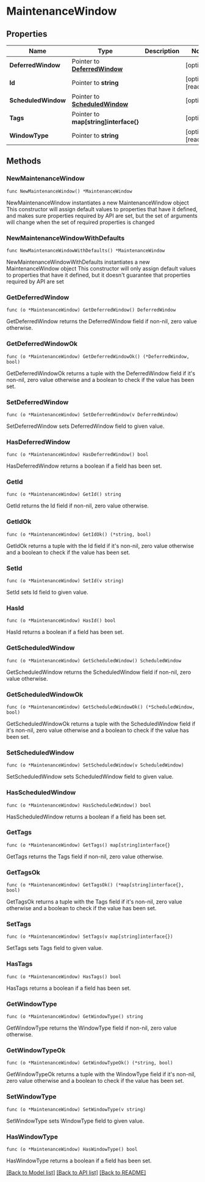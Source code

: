 # MaintenanceWindow

## Properties

Name | Type | Description | Notes
------------ | ------------- | ------------- | -------------
**DeferredWindow** | Pointer to [**DeferredWindow**](DeferredWindow.md) |  | [optional] 
**Id** | Pointer to **string** |  | [optional] [readonly] 
**ScheduledWindow** | Pointer to [**ScheduledWindow**](ScheduledWindow.md) |  | [optional] 
**Tags** | Pointer to **map[string]interface{}** |  | [optional] 
**WindowType** | Pointer to **string** |  | [optional] [readonly] 

## Methods

### NewMaintenanceWindow

`func NewMaintenanceWindow() *MaintenanceWindow`

NewMaintenanceWindow instantiates a new MaintenanceWindow object
This constructor will assign default values to properties that have it defined,
and makes sure properties required by API are set, but the set of arguments
will change when the set of required properties is changed

### NewMaintenanceWindowWithDefaults

`func NewMaintenanceWindowWithDefaults() *MaintenanceWindow`

NewMaintenanceWindowWithDefaults instantiates a new MaintenanceWindow object
This constructor will only assign default values to properties that have it defined,
but it doesn't guarantee that properties required by API are set

### GetDeferredWindow

`func (o *MaintenanceWindow) GetDeferredWindow() DeferredWindow`

GetDeferredWindow returns the DeferredWindow field if non-nil, zero value otherwise.

### GetDeferredWindowOk

`func (o *MaintenanceWindow) GetDeferredWindowOk() (*DeferredWindow, bool)`

GetDeferredWindowOk returns a tuple with the DeferredWindow field if it's non-nil, zero value otherwise
and a boolean to check if the value has been set.

### SetDeferredWindow

`func (o *MaintenanceWindow) SetDeferredWindow(v DeferredWindow)`

SetDeferredWindow sets DeferredWindow field to given value.

### HasDeferredWindow

`func (o *MaintenanceWindow) HasDeferredWindow() bool`

HasDeferredWindow returns a boolean if a field has been set.

### GetId

`func (o *MaintenanceWindow) GetId() string`

GetId returns the Id field if non-nil, zero value otherwise.

### GetIdOk

`func (o *MaintenanceWindow) GetIdOk() (*string, bool)`

GetIdOk returns a tuple with the Id field if it's non-nil, zero value otherwise
and a boolean to check if the value has been set.

### SetId

`func (o *MaintenanceWindow) SetId(v string)`

SetId sets Id field to given value.

### HasId

`func (o *MaintenanceWindow) HasId() bool`

HasId returns a boolean if a field has been set.

### GetScheduledWindow

`func (o *MaintenanceWindow) GetScheduledWindow() ScheduledWindow`

GetScheduledWindow returns the ScheduledWindow field if non-nil, zero value otherwise.

### GetScheduledWindowOk

`func (o *MaintenanceWindow) GetScheduledWindowOk() (*ScheduledWindow, bool)`

GetScheduledWindowOk returns a tuple with the ScheduledWindow field if it's non-nil, zero value otherwise
and a boolean to check if the value has been set.

### SetScheduledWindow

`func (o *MaintenanceWindow) SetScheduledWindow(v ScheduledWindow)`

SetScheduledWindow sets ScheduledWindow field to given value.

### HasScheduledWindow

`func (o *MaintenanceWindow) HasScheduledWindow() bool`

HasScheduledWindow returns a boolean if a field has been set.

### GetTags

`func (o *MaintenanceWindow) GetTags() map[string]interface{}`

GetTags returns the Tags field if non-nil, zero value otherwise.

### GetTagsOk

`func (o *MaintenanceWindow) GetTagsOk() (*map[string]interface{}, bool)`

GetTagsOk returns a tuple with the Tags field if it's non-nil, zero value otherwise
and a boolean to check if the value has been set.

### SetTags

`func (o *MaintenanceWindow) SetTags(v map[string]interface{})`

SetTags sets Tags field to given value.

### HasTags

`func (o *MaintenanceWindow) HasTags() bool`

HasTags returns a boolean if a field has been set.

### GetWindowType

`func (o *MaintenanceWindow) GetWindowType() string`

GetWindowType returns the WindowType field if non-nil, zero value otherwise.

### GetWindowTypeOk

`func (o *MaintenanceWindow) GetWindowTypeOk() (*string, bool)`

GetWindowTypeOk returns a tuple with the WindowType field if it's non-nil, zero value otherwise
and a boolean to check if the value has been set.

### SetWindowType

`func (o *MaintenanceWindow) SetWindowType(v string)`

SetWindowType sets WindowType field to given value.

### HasWindowType

`func (o *MaintenanceWindow) HasWindowType() bool`

HasWindowType returns a boolean if a field has been set.


[[Back to Model list]](../README.md#documentation-for-models) [[Back to API list]](../README.md#documentation-for-api-endpoints) [[Back to README]](../README.md)


